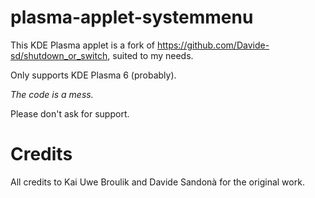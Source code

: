 # plasma-applet-systemmenu
This KDE Plasma applet is a fork of https://github.com/Davide-sd/shutdown_or_switch, suited to my needs.

Only supports KDE Plasma 6 (probably).

*The code is a mess.*

Please don't ask for support.

# Credits
All credits to Kai Uwe Broulik and Davide Sandonà for the original work.
